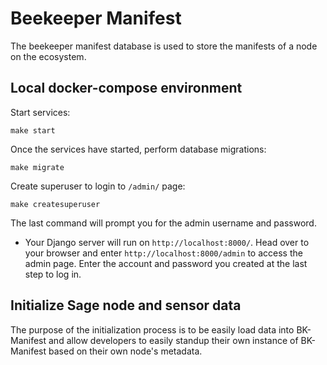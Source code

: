 # Beekeeper Manifest

The beekeeper manifest database is used to store the manifests of a node on the ecosystem.

## Local docker-compose environment

Start services:
```
make start
```

Once the services have started, perform database migrations:
```
make migrate
```

Create superuser to login to `/admin/` page:
```
make createsuperuser
```
The last command will prompt you for the admin username and password.

* Your Django server will run on `http://localhost:8000/`. Head over to your browser and enter `http://localhost:8000/admin` to access the admin page. Enter the account and password you created at the last step to log in.

## Initialize Sage node and sensor data

The purpose of the initialization process is to be easily load data into BK-Manifest and allow developers to easily standup their own instance of BK-Manifest based on their own node's metadata.
